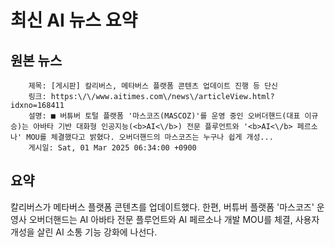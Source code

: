 # 최신 AI 뉴스 요약

## 원본 뉴스
		제목: [게시판] 칼리버스, 메타버스 플랫폼 콘텐츠 업데이트 진행 등 단신
		링크: https:\/\/www.aitimes.com\/news\/articleView.html?idxno=168411
		설명: ■ 버튜버 토털 플랫폼 '마스코즈(MASCOZ)'를 운영 중인 오버더핸드(대표 이규승)는 아바타 기반 대화형 인공지능(<b>AI<\/b>) 전문 플루언트와 '<b>AI<\/b> 페르소나' MOU를 체결했다고 밝혔다. 오버더핸드의 마스코즈는 누구나 쉽게 개성... 
		게시일: Sat, 01 Mar 2025 06:34:00 +0900


## 요약
칼리버스가 메타버스 플랫폼 콘텐츠를 업데이트했다. 한편, 버튜버 플랫폼 '마스코즈' 운영사 오버더핸드는 AI 아바타 전문 플루언트와 AI 페르소나 개발 MOU를 체결, 사용자 개성을 살린 AI 소통 기능 강화에 나선다.
